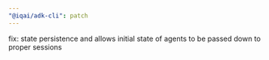 ```yaml
---
"@iqai/adk-cli": patch
---
```


fix: state persistence and allows initial state of agents to be passed down to proper sessions
